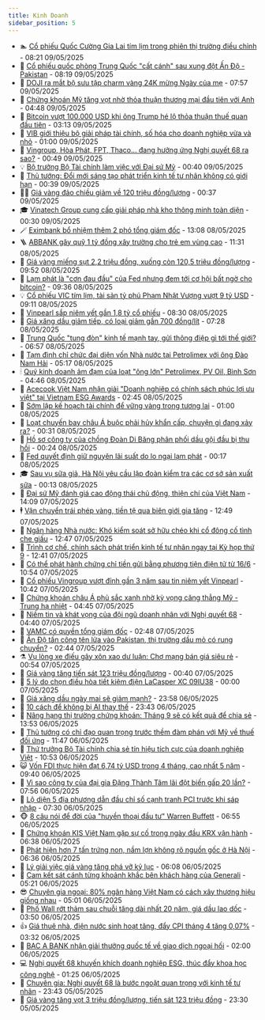 ```yaml
---
title: Kinh Doanh
sidebar_position: 5
---
```


<!-- dantri-kinh-doanh:START -->
- 🏊 [Cổ phiếu Quốc Cường Gia Lai tím lịm trong phiên thị trường điều chỉnh](https://dantri.com.vn/kinh-doanh/co-phieu-quoc-cuong-gia-lai-tim-lim-trong-phien-thi-truong-dieu-chinh-20250509152036193.htm) - 08:21 09/05/2025
- 🦆 [Cổ phiếu quốc phòng Trung Quốc &quot;cất cánh&quot; sau xung đột Ấn Độ - Pakistan](https://dantri.com.vn/kinh-doanh/co-phieu-quoc-phong-trung-quoc-cat-canh-sau-xung-dot-an-do-pakistan-20250509142446201.htm) - 08:19 09/05/2025
- 🦄 [DOJI ra mắt bộ sưu tập charm vàng 24K mừng Ngày của mẹ](https://dantri.com.vn/kinh-doanh/doji-ra-mat-bo-suu-tap-charm-vang-24k-mung-ngay-cua-me-20250509141914822.htm) - 07:57 09/05/2025
- 🌝 [Chứng khoán Mỹ tăng vọt nhờ thỏa thuận thương mại đầu tiên với Anh](https://dantri.com.vn/kinh-doanh/chung-khoan-my-tang-vot-nho-thoa-thuan-thuong-mai-dau-tien-voi-anh-20250509081604464.htm) - 04:48 09/05/2025
- 💃 [Bitcoin vượt 100.000 USD khi ông Trump hé lộ thỏa thuận thuế quan đầu tiên](https://dantri.com.vn/kinh-doanh/bitcoin-vuot-100000-usd-khi-ong-trump-he-lo-thoa-thuan-thue-quan-dau-tien-20250509081331502.htm) - 03:13 09/05/2025
- 🦏 [VIB giới thiệu bộ giải pháp tài chính, số hóa cho doanh nghiệp vừa và nhỏ](https://dantri.com.vn/kinh-doanh/vib-gioi-thieu-bo-giai-phap-tai-chinh-so-hoa-cho-doanh-nghiep-vua-va-nho-20250508225225194.htm) - 01:00 09/05/2025
- 🦩 [Vingroup, Hòa Phát, FPT, Thaco... đang hưởng ứng Nghị quyết 68 ra sao?](https://dantri.com.vn/kinh-doanh/vingroup-hoa-phat-fpt-thaco-dang-huong-ung-nghi-quyet-68-ra-sao-20250507213546581.htm) - 00:49 09/05/2025
- 💡 [Bộ trưởng Bộ Tài chính làm việc với Đại sứ Mỹ](https://dantri.com.vn/kinh-doanh/bo-truong-bo-tai-chinh-lam-viec-voi-dai-su-my-20250508222643593.htm) - 00:40 09/05/2025
- 🌊 [Thủ tướng: Đổi mới sáng tạo phát triển kinh tế tư nhân không có giới hạn](https://dantri.com.vn/kinh-doanh/thu-tuong-doi-moi-sang-tao-phat-trien-kinh-te-tu-nhan-khong-co-gioi-han-20250508221800096.htm) - 00:39 09/05/2025
- 🧑‍💻 [Giá vàng đảo chiều giảm về 120 triệu đồng/lượng](https://dantri.com.vn/kinh-doanh/gia-vang-dao-chieu-giam-ve-120-trieu-dongluong-20250509070132608.htm) - 00:37 09/05/2025
- 🎓 [Vinatech Group cung cấp giải pháp nhà kho thông minh toàn diện](https://dantri.com.vn/kinh-doanh/vinatech-group-cung-cap-giai-phap-nha-kho-thong-minh-toan-dien-20250508192831442.htm) - 00:30 09/05/2025
- 🪄 [Eximbank bổ nhiệm thêm 2 phó tổng giám đốc](https://dantri.com.vn/kinh-doanh/eximbank-bo-nhiem-them-2-pho-tong-giam-doc-20250508200119002.htm) - 13:08 08/05/2025
- 🪜 [ABBANK gây quỹ 1 tỷ đồng xây trường cho trẻ em vùng cao](https://dantri.com.vn/kinh-doanh/abbank-gay-quy-1-ty-dong-xay-truong-cho-tre-em-vung-cao-20250508175405392.htm) - 11:31 08/05/2025
- 🦄 [Giá vàng miếng sụt 2,2 triệu đồng, xuống còn 120,5 triệu đồng/lượng](https://dantri.com.vn/kinh-doanh/gia-vang-mieng-sut-22-trieu-dong-xuong-con-1205-trieu-dongluong-20250508003044216.htm) - 09:52 08/05/2025
- 💯 [Lạm phát là &quot;cơn đau đầu&quot; của Fed nhưng đem tới cơ hội bất ngờ cho bitcoin?](https://dantri.com.vn/kinh-doanh/lam-phat-la-con-dau-dau-cua-fed-nhung-dem-toi-co-hoi-bat-ngo-cho-bitcoin-20250508134419619.htm) - 09:36 08/05/2025
- 💡 [Cổ phiếu VIC tím lịm, tài sản tỷ phú Phạm Nhật Vượng vượt 9 tỷ USD](https://dantri.com.vn/kinh-doanh/co-phieu-vic-tim-lim-tai-san-ty-phu-pham-nhat-vuong-vuot-9-ty-usd-20250508160800751.htm) - 09:11 08/05/2025
- 🧰 [Vinpearl sắp niêm yết gần 1,8 tỷ cổ phiếu](https://dantri.com.vn/kinh-doanh/vinpearl-sap-niem-yet-gan-18-ty-co-phieu-20250508150144653.htm) - 08:30 08/05/2025
- 🎊 [Giá xăng dầu giảm tiếp, có loại giảm gần 700 đồng/lít](https://dantri.com.vn/kinh-doanh/gia-xang-dau-giam-tiep-co-loai-giam-gan-700-donglit-20250508095147449.htm) - 07:28 08/05/2025
- 🔭 [Trung Quốc &quot;tung đòn&quot; kinh tế mạnh tay, gửi thông điệp gì tới thế giới?](https://dantri.com.vn/kinh-doanh/trung-quoc-tung-don-kinh-te-manh-tay-gui-thong-diep-gi-toi-the-gioi-20250507235220478.htm) - 06:57 08/05/2025
- 💼 [Tạm đình chỉ chức đại diện vốn Nhà nước tại Petrolimex với ông Đào Nam Hải](https://dantri.com.vn/kinh-doanh/tam-dinh-chi-chuc-dai-dien-von-nha-nuoc-tai-petrolimex-voi-ong-dao-nam-hai-20250508113447705.htm) - 05:17 08/05/2025
- 🕯 [Quý kinh doanh ảm đạm của loạt &quot;ông lớn&quot; Petrolimex, PV Oil, Bình Sơn](https://dantri.com.vn/kinh-doanh/quy-kinh-doanh-am-dam-cua-loat-ong-lon-petrolimex-pv-oil-binh-son-20250507230048984.htm) - 04:46 08/05/2025
- 🫣 [Acecook Việt Nam nhận giải &quot;Doanh nghiệp có chính sách phúc lợi ưu việt&quot; tại Vietnam ESG Awards](https://dantri.com.vn/kinh-doanh/acecook-viet-nam-nhan-giai-doanh-nghiep-co-chinh-sach-phuc-loi-uu-viet-tai-vietnam-esg-awards-20250507181517833.htm) - 02:45 08/05/2025
- 🤠 [Sớm lập kế hoạch tài chính để vững vàng trong tương lai](https://dantri.com.vn/kinh-doanh/som-lap-ke-hoach-tai-chinh-de-vung-vang-trong-tuong-lai-20250507114212508.htm) - 01:00 08/05/2025
- 🌈 [Loạt chuyến bay châu Á buộc phải hủy khẩn cấp, chuyện gì đang xảy ra?](https://dantri.com.vn/kinh-doanh/loat-chuyen-bay-chau-a-buoc-phai-huy-khan-cap-chuyen-gi-dang-xay-ra-20250507221143283.htm) - 00:31 08/05/2025
- 🦅 [Hồ sơ công ty của chồng Đoàn Di Băng phân phối dầu gội đầu bị thu hồi](https://dantri.com.vn/kinh-doanh/ho-so-cong-ty-cua-chong-doan-di-bang-phan-phoi-dau-goi-dau-bi-thu-hoi-20250507215544219.htm) - 00:24 08/05/2025
- 🌁 [Fed quyết định giữ nguyên lãi suất do lo ngại lạm phát](https://dantri.com.vn/kinh-doanh/fed-quyet-dinh-giu-nguyen-lai-suat-do-lo-ngai-lam-phat-20250508064137927.htm) - 00:17 08/05/2025
- 🎓 [Sau vụ sữa giả, Hà Nội yêu cầu lập đoàn kiểm tra các cơ sở sản xuất sữa](https://dantri.com.vn/kinh-doanh/sau-vu-sua-gia-ha-noi-yeu-cau-lap-doan-kiem-tra-cac-co-so-san-xuat-sua-20250508070424652.htm) - 00:13 08/05/2025
- 📝 [Đại sứ Mỹ đánh giá cao động thái chủ động, thiện chí của Việt Nam](https://dantri.com.vn/kinh-doanh/dai-su-my-danh-gia-cao-dong-thai-chu-dong-thien-chi-cua-viet-nam-20250507205833219.htm) - 14:09 07/05/2025
- 🕴 [Vận chuyển trái phép vàng, tiền tệ qua biên giới gia tăng](https://dantri.com.vn/kinh-doanh/van-chuyen-trai-phep-vang-tien-te-qua-bien-gioi-gia-tang-20250507135106472.htm) - 12:49 07/05/2025
- 🧰 [Ngân hàng Nhà nước: Khó kiểm soát sở hữu chéo khi cổ đông cố tình che giấu](https://dantri.com.vn/kinh-doanh/ngan-hang-nha-nuoc-kho-kiem-soat-so-huu-cheo-khi-co-dong-co-tinh-che-giau-20250507160204032.htm) - 12:47 07/05/2025
- 🤖 [Trình cơ chế, chính sách phát triển kinh tế tư nhân ngay tại Kỳ họp thứ 9](https://dantri.com.vn/kinh-doanh/trinh-co-che-chinh-sach-phat-trien-kinh-te-tu-nhan-ngay-tai-ky-hop-thu-9-20250507193817612.htm) - 12:41 07/05/2025
- 🤠 [Có thể phát hành chứng chỉ tiền gửi bằng phương tiện điện tử từ 16/6](https://dantri.com.vn/kinh-doanh/co-the-phat-hanh-chung-chi-tien-gui-bang-phuong-tien-dien-tu-tu-166-20250507154645806.htm) - 10:54 07/05/2025
- 🌮 [Cổ phiếu Vingroup vượt đỉnh gần 3 năm sau tin niêm yết Vinpearl](https://dantri.com.vn/kinh-doanh/co-phieu-vingroup-vuot-dinh-gan-3-nam-sau-tin-niem-yet-vinpearl-20250507153749035.htm) - 10:42 07/05/2025
- 🦄 [Chứng khoán châu Á phủ sắc xanh nhờ kỳ vọng căng thẳng Mỹ - Trung hạ nhiệt](https://dantri.com.vn/kinh-doanh/chung-khoan-chau-a-phu-sac-xanh-nho-ky-vong-cang-thang-my-trung-ha-nhiet-20250507101026198.htm) - 04:45 07/05/2025
- 👺 [Niềm tin và khát vọng của đội ngũ doanh nhân với Nghị quyết 68](https://dantri.com.vn/kinh-doanh/niem-tin-va-khat-vong-cua-doi-ngu-doanh-nhan-voi-nghi-quyet-68-20250507080202615.htm) - 04:40 07/05/2025
- 🤗 [VAMC có quyền tổng giám đốc](https://dantri.com.vn/kinh-doanh/vamc-co-quyen-tong-giam-doc-20250506235002137.htm) - 02:48 07/05/2025
- 💪 [Ấn Độ tấn công tên lửa vào Pakistan, thị trường dầu mỏ có rung chuyển?](https://dantri.com.vn/kinh-doanh/an-do-tan-cong-ten-lua-vao-pakistan-thi-truong-dau-mo-co-rung-chuyen-20250507085941730.htm) - 02:44 07/05/2025
- ⚗️ [Vụ lòng xe điếu gây xôn xao dư luận: Chợ mạng bán giá siêu rẻ](https://dantri.com.vn/kinh-doanh/vu-long-xe-dieu-gay-xon-xao-du-luan-cho-mang-ban-gia-sieu-re-20250506200306115.htm) - 00:54 07/05/2025
- 🧠 [Giá vàng tăng tiến sát 123 triệu đồng/lượng](https://dantri.com.vn/kinh-doanh/gia-vang-tang-tien-sat-123-trieu-dongluong-20250507070129941.htm) - 00:40 07/05/2025
- 🗽 [5 lý do chọn điều hòa tiết kiệm điện LaCasper XC 09IU38](https://dantri.com.vn/kinh-doanh/5-ly-do-chon-dieu-hoa-tiet-kiem-dien-lacasper-xc-09iu38-20250505111538202.htm) - 00:00 07/05/2025
- 🫣 [Giá xăng dầu ngày mai sẽ giảm mạnh?](https://dantri.com.vn/kinh-doanh/gia-xang-dau-ngay-mai-se-giam-manh-20250507064151141.htm) - 23:58 06/05/2025
- 🫣 [10 cách để không bị AI thay thế](https://dantri.com.vn/kinh-doanh/10-cach-de-khong-bi-ai-thay-the-20250506231634874.htm) - 23:43 06/05/2025
- 🫣 [Nâng hạng thị trường chứng khoán: Tháng 9 sẽ có kết quả để chia sẻ](https://dantri.com.vn/kinh-doanh/nang-hang-thi-truong-chung-khoan-thang-9-se-co-ket-qua-de-chia-se-20250506195416919.htm) - 13:53 06/05/2025
- 💂 [Thủ tướng có chỉ đạo quan trọng trước thềm đàm phán với Mỹ về thuế đối ứng](https://dantri.com.vn/kinh-doanh/thu-tuong-co-chi-dao-quan-trong-truoc-them-dam-phan-voi-my-ve-thue-doi-ung-20250506184318075.htm) - 11:47 06/05/2025
- 💫 [Thứ trưởng Bộ Tài chính chia sẻ tín hiệu tích cực của doanh nghiệp Việt](https://dantri.com.vn/kinh-doanh/thu-truong-bo-tai-chinh-chia-se-tin-hieu-tich-cuc-cua-doanh-nghiep-viet-20250506173732119.htm) - 10:53 06/05/2025
- 😺 [Vốn FDI thực hiện đạt 6,74 tỷ USD trong 4 tháng, cao nhất 5 năm](https://dantri.com.vn/kinh-doanh/von-fdi-thuc-hien-dat-674-ty-usd-trong-4-thang-cao-nhat-5-nam-20250506105921385.htm) - 09:40 06/05/2025
- 🦆 [Vì sao công ty của đại gia Đặng Thành Tâm lãi đột biến gấp 20 lần?](https://dantri.com.vn/kinh-doanh/vi-sao-cong-ty-cua-dai-gia-dang-thanh-tam-lai-dot-bien-gap-20-lan-20250505134552587.htm) - 07:56 06/05/2025
- 👀 [Lộ diện 5 địa phương dẫn đầu chỉ số cạnh tranh PCI trước khi sáp nhập](https://dantri.com.vn/kinh-doanh/lo-dien-5-dia-phuong-dan-dau-chi-so-canh-tranh-pci-truoc-khi-sap-nhap-20250506140131390.htm) - 07:30 06/05/2025
- 🐵 [8 câu nói để đời của &quot;huyền thoại đầu tư&quot; Warren Buffett](https://dantri.com.vn/kinh-doanh/8-cau-noi-de-doi-cua-huyen-thoai-dau-tu-warren-buffett-20250506094811505.htm) - 06:55 06/05/2025
- 🤖 [Chứng khoán KIS Việt Nam gặp sự cố trong ngày đầu KRX vận hành](https://dantri.com.vn/kinh-doanh/chung-khoan-kis-viet-nam-gap-su-co-trong-ngay-dau-krx-van-hanh-20250506100111529.htm) - 06:38 06/05/2025
- 💂 [Phát hiện hơn 7 tấn trứng non, nầm lợn không rõ nguồn gốc ở Hà Nội](https://dantri.com.vn/kinh-doanh/phat-hien-hon-7-tan-trung-non-nam-lon-khong-ro-nguon-goc-o-ha-noi-20250506113025969.htm) - 06:36 06/05/2025
- 🦆 [Lý giải việc giá vàng tăng phá vỡ kỷ lục](https://dantri.com.vn/kinh-doanh/ly-giai-viec-gia-vang-tang-pha-vo-ky-luc-20250506130032559.htm) - 06:08 06/05/2025
- 🦅 [Cam kết sát cánh từng khoảnh khắc bên khách hàng của Generali](https://dantri.com.vn/kinh-doanh/cam-ket-sat-canh-tung-khoanh-khac-ben-khach-hang-cua-generali-20250506115249326.htm) - 05:21 06/05/2025
- 😎 [Chuyên gia ngoại: 80% ngân hàng Việt Nam có cách xây thương hiệu giống nhau](https://dantri.com.vn/kinh-doanh/chuyen-gia-ngoai-80-ngan-hang-viet-nam-co-cach-xay-thuong-hieu-giong-nhau-20250505134638573.htm) - 05:01 06/05/2025
- 🐎 [Phố Wall rớt thảm sau chuỗi tăng dài nhất 20 năm, giá dầu lao dốc](https://dantri.com.vn/kinh-doanh/pho-wall-rot-tham-sau-chuoi-tang-dai-nhat-20-nam-gia-dau-lao-doc-20250506091139470.htm) - 03:50 06/05/2025
- 👍 [Giá thuê nhà, điện nước sinh hoạt tăng, đẩy CPI tháng 4 tăng 0,07%](https://dantri.com.vn/kinh-doanh/gia-thue-nha-dien-nuoc-sinh-hoat-tang-day-cpi-thang-4-tang-007-20250506101400665.htm) - 03:32 06/05/2025
- 🦒 [BAC A BANK nhận giải thưởng quốc tế về giao dịch ngoại hối](https://dantri.com.vn/kinh-doanh/bac-a-bank-nhan-giai-thuong-quoc-te-ve-giao-dich-ngoai-hoi-20250505221119440.htm) - 02:00 06/05/2025
- 💻 [Nghị quyết 68 khuyến khích doanh nghiệp ESG, thúc đẩy khoa học công nghệ](https://dantri.com.vn/kinh-doanh/nghi-quyet-68-khuyen-khich-doanh-nghiep-esg-thuc-day-khoa-hoc-cong-nghe-20250505173928409.htm) - 01:25 06/05/2025
- 👺 [Chuyên gia: Nghị quyết 68 là bước ngoặt quan trọng với kinh tế tư nhân](https://dantri.com.vn/kinh-doanh/chuyen-gia-nghi-quyet-68-la-buoc-ngoat-quan-trong-voi-kinh-te-tu-nhan-20250506023600625.htm) - 23:43 05/05/2025
- 🧐 [Giá vàng tăng vọt 3 triệu đồng/lượng, tiến sát 123 triệu đồng](https://dantri.com.vn/kinh-doanh/gia-vang-tang-vot-3-trieu-dongluong-tien-sat-123-trieu-dong-20250506001643627.htm) - 23:30 05/05/2025<!-- dantri-kinh-doanh:END -->

